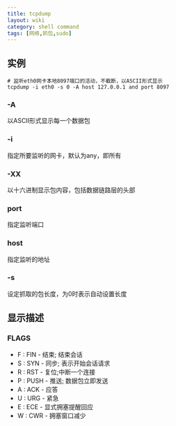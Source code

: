 ```yaml
---
title: tcpdump
layout: wiki
category: shell command
tags: [网络,抓包,sudo]
---
```





## 实例

```
# 监听eth0网卡本地8097端口的活动，不截断，以ASCII形式显示
tcpdump -i eth0 -s 0 -A host 127.0.0.1 and port 8097
```

### -A

以ASCII形式显示每一个数据包

### -i <interface>

指定所要监听的网卡，默认为any，即所有

### -XX

以十六进制显示包内容，包括数据链路层的头部

### port

指定监听端口

### host

指定监听的地址

### -s 

设定抓取的包长度，为0时表示自动设置长度

## 显示描述

### FLAGS

* F : FIN - 结束; 结束会话
* S : SYN - 同步; 表示开始会话请求
* R : RST - 复位;中断一个连接
* P : PUSH - 推送; 数据包立即发送
* A : ACK - 应答
* U : URG - 紧急
* E : ECE - 显式拥塞提醒回应
* W : CWR - 拥塞窗口减少
